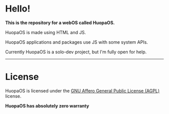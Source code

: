 # Hello!
**This is the repository for a webOS called HuopaOS.**

HuopaOS is made using HTML and JS.

HuopaOS applications and packages use JS with some system APIs.

Currently HuopaOS is a solo-dev project, but I'm fully open for help.

---

# License

HuopaOS is licensed under the [GNU Affero General Public License (AGPL)](LICENSE) license.

**HuopaOS has absolutely zero warranty**
